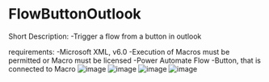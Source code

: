 # FlowButtonOutlook
Short Description:
 -Trigger a flow from a button in outlook

requirements:
 -Microsoft XML, v6.0
 -Execution of Macros must be permitted or Macro must be licensed
 -Power Automate Flow
 -Button, that is connected to Macro
 ![image](https://github.com/user-attachments/assets/ba85df93-288f-4f94-bc1e-122572c48f24)
 ![image](https://github.com/user-attachments/assets/26120fda-bf06-4acd-98eb-719212e5778c)
 ![image](https://github.com/user-attachments/assets/c45da0c7-78d0-4867-884e-99d11eb69210)
 ![image](https://github.com/user-attachments/assets/4316373e-07a9-4736-8c29-440a04f8c1d5)
 
